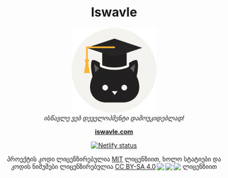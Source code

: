 <h1 align="center">Iswavle</h1>

<p align="center">
  <img src="./src/assets/icons/android-chrome-192x192.png" alt="iswavle-logo" />
  <br>
  <em>ისწავლე ვებ დეველოპმენტი დამოუკიდებლად!</em>
  <br>
</p>

<p align="center">
  <a href="https://iswavle.com/"><strong>iswavle.com</strong></a>
  <br>
</p>

<p align="center">
  <a href="https://app.netlify.com/projects/iswavle-examples/deploys">
    <img src="https://api.netlify.com/api/v1/badges/c6aef475-239e-46d6-bbf1-09e81a1ecdd5/deploy-status" alt="Netlify status" />
  </a>
</p>

<p align="center" xmlns:cc="http://creativecommons.org/ns#" xmlns:dct="http://purl.org/dc/terms/">
პროექტის კოდი ლიცენზირებულია <a href="./LICENSE">MIT</a> ლიცენზიით, ხოლო
სტატიები და კოდის ნიმუშები ლიცენზირებულია
<a href="http://creativecommons.org/licenses/by-sa/4.0/?ref=chooser-v1" target="_blank" rel="license noopener noreferrer" style="display:inline-block;">CC BY-SA 4.0<img style="height:22px!important;margin-left:3px;vertical-align:text-bottom;" src="https://mirrors.creativecommons.org/presskit/icons/cc.svg?ref=chooser-v1"><img style="height:22px!important;margin-left:3px;vertical-align:text-bottom;" src="https://mirrors.creativecommons.org/presskit/icons/by.svg?ref=chooser-v1"><img style="height:22px!important;margin-left:3px;vertical-align:text-bottom;" src="https://mirrors.creativecommons.org/presskit/icons/sa.svg?ref=chooser-v1">
</a>
ლიცენზიით
</p>